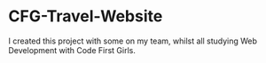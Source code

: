 # CFG-Travel-Website
I created this project with some on my team, whilst all studying Web Development with Code First Girls. 
